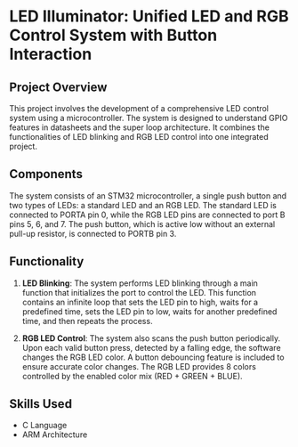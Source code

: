 # LED Illuminator: Unified LED and RGB Control System with Button Interaction

## Project Overview
This project involves the development of a comprehensive LED control system using a microcontroller. The system is designed to understand GPIO features in datasheets and the super loop architecture. It combines the functionalities of LED blinking and RGB LED control into one integrated project.

## Components
The system consists of an STM32 microcontroller, a single push button and two types of LEDs: a standard LED and an RGB LED. The standard LED is connected to PORTA pin 0, while the RGB LED pins are connected to port B pins 5, 6, and 7. The push button, which is active low without an external pull-up resistor, is connected to PORTB pin 3.

## Functionality
1. **LED Blinking**: The system performs LED blinking through a main function that initializes the port to control the LED. This function contains an infinite loop that sets the LED pin to high, waits for a predefined time, sets the LED pin to low, waits for another predefined time, and then repeats the process.

2. **RGB LED Control**: The system also scans the push button periodically. Upon each valid button press, detected by a falling edge, the software changes the RGB LED color. A button debouncing feature is included to ensure accurate color changes. The RGB LED provides 8 colors controlled by the enabled color mix (RED + GREEN + BLUE).

## Skills Used
- C Language
- ARM Architecture
